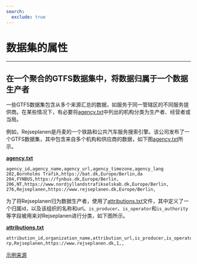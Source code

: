 ```yaml
---
search:
  exclude: true
---
```


# 数据集的属性

<hr/>

## 在一个聚合的GTFS数据集中，将数据归属于一个数据生产者

一些GTFS数据集包含从多个来源汇总的数据，如服务于同一管辖区的不同服务提供商。在某些情况下，有必要将[agency.txt](../../reference/#agencytxt)中列出的机构分类为生产者、经营者或当局。

例如，Rejseplanen是丹麦的一个铁路和公共汽车服务搜索引擎。该公司发布了一个GTFS数据集，其中包含来自多个机构和供应商的数据，如下图[agency.txt](../../reference/#agencytxt)所示。

[**agency.txt**](../../reference/#agencytxt)

    agency_id,agency_name,agency_url,agency_timezone,agency_lang
    202,Bornholms Trafik,https://bat.dk,Europe/Berlin,da
    204,FYNBUS,https://fynbus.dk,Europe/Berlin,
    206,NT,https://www.nordjyllandstrafikselskab.dk,Europe/Berlin,
    276,Rejseplanen,https://www.rejseplanen.dk,Europe/Berlin,

为了将Rejseplanen归为数据生产者，使用了[attributions.txt](../../reference/#attributionstxt)文件，其中定义了一个归属id，以及该组织的名称和url。`is_producer`、`is_operator`和`is_authority`等字段被用来对Rejseplanen进行分类，如下图所示。

[**attributions.txt**](../../reference/#attributionstxt)

    attribution_id,organization_name,attribution_url,is_producer,is_operator,is_authority
    rp,Rejseplanen,https://www.rejseplanen.dk,1,,

[示例来源](http://www.rejseplanen.info/labs/GTFS.zip)
